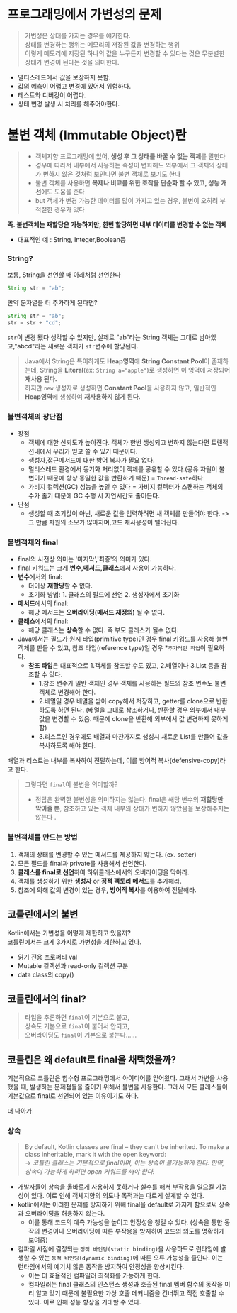 # 프로그래밍에서 가변성의 문제
> 가변성은 상태를 가지는 경우를 얘기한다.<br>
> 상태를 변경하는 행위는 메모리의 저장된 값을 변경하는 행위<br>
> 이렇게 메모리에 저장된 하나의 값을 누구든지 변경할 수 있다는 것은 무분별한 상태가 변경이 된다는 것을 의미한다.

- 멀티스레드에서 값을 보장하지 못함.
- 값의 예측이 어렵고 변경에 있어서 위험하다.
- 테스트와 디버깅이 어렵다.
- 상태 변경 발생 시 처리를 해주어야한다.
# 불변 객체 (Immutable Object)란

> - 객체지향 프로그래밍에 있어, **생성 후 그 상태를 바꿀 수 없는 객체**를 말한다
> - 경우에 따라서 내부에서 사용하는 속성이 변화해도 외부에서 그 객체의 상태가 변하지 않은 것처럼 보인다면 불변 객체로 보기도 한다
> - 불변 객체를 사용하면 **복제나 비교를 위한 조작을 단순화 할 수 있고, 성능 개선**에도 도움을 준다
> - but 객체가 변경 가능한 데이터를 많이 가지고 있는 경우, 불변이 오히려 부적절한 경우가 있다

**즉. 불변객체는 재할당은 가능하지만, 한번 할당하면 내부 데이터를 변경할 수 없는 객체**
- 대표적인 예 : String, Integer,Boolean등
### String?
보통, String을 선언할 때 아래처럼 선언한다
```java
String str = "ab";
```
만약 문자열을 더 추가하게 된다면?
```java
String str = "ab";
str = str + "cd";
```
`str`이 변경 됐다 생각할 수 있지만, 실제로 "ab"라는 String 객체는 그대로 남아있고,"abcd"라는 새로운 객체가 `str`변수에 할당된다. 
> Java에서 String은 특이하게도 **Heap영역**에 **String Constant Pool**이 존재하는데, String을 **Literal**(ex: `String a="apple"`)로 생성하면 이 영역에 저장되어 **재사용 된다.**</br>
> 하지만 `new` 생성자로 생성하면 **Constant Pool**을 사용하지 않고, 일반적인 **Heap영역**에 생성하여 **재사용하지 않게 된다.**

### 불변객체의 장단점
- 장점
  - 객체에 대한 신뢰도가 높아진다. 객체가 한번 생성되고 변하지 않는다면 트랜잭션내에서 우리가 믿고 쓸 수 있기 때문이다.
  - 생성자,접근메서드에 대한 방어 복사가 필요 없다.
  - 멀티스레드 환경에서 동기화 처리없이 객체를 공유할 수 있다.(공유 자원이 불변이기 때문에 항상 동일한 값을 반환하기 때문) = `Thread-safe`하다
  - 가비지 컬렉션(GC) 성능을 높일 수 있다 = 가비지 컬렉터가 스캔하는 객체의 수가 줄기 때문에 GC 수행 시 지연시간도 줄어든다.
- 단점
  - 생성할 때 초기값이 아닌, 새로운 값을 입력하려면 새 객체를 만들어야 한다. -> 그 만큼 자원의 소모가 많아지며,코드 재사용성이 떨어진다.

### 불변객체와 final
- final의 사전상 의미는 '마지막','최종'의 의미가 있다.
- final 키워드는 크게 **변수,메서드,클래스**에서 사용이 가능하다.
- **변수**에서의 final:
  - 더이상 **재할당**할 수 없다.
  - 초기화 방법: 1. 클래스의 필드에 선언 2. 생성자에서 초기화
- **메서드**에서의 final:
  - 해당 메서드는 **오버라이딩(메서드 재정의)** 될 수 없다. 
- **클래스**에서의 final:
  - 해당 클래스는 **상속**할 수 없다. 즉 부모 클래스가 될수 없다.
- Java에서는 필드가 원시 타입(primitive type)인 경우 final 키워드를 사용해 불변 객체를 만들 수 있고, 참조 타입(reference type)일 경우 *`추가적인 작업`이 필요하다.
  - **참조 타입**은 대표적으로 1.객체를 참조할 수도 있고, 2.배열이나 3.List 등을 참조할 수 있다.
    - 1.참조 변수가 일반 객체인 경우 객체를 사용하는 필드의 참조 변수도 불변 객체로 변경해야 한다.
    - 2.배열일 경우 배열을 받아 copy해서 저장하고, getter를 clone으로 반환하도록 하면 된다. (배열을 그대로 참조하거나, 반환할 경우 외부에서 내부 값을 변경할 수 있음. 때문에 clone을 반환해 외부에서 값 변경하지 못하게 함)
    - 3.리스트인 경우에도 배열과 마찬가지로 생성시 새로운 List를 만들어 값을 복사하도록 해야 한다.

배열과 리스트는 내부를 복사하여 전달하는데, 이를 방어적 복사(defensive-copy)라고 한다.
  
> 그렇다면 `final`이 불변을 의미할까?
>- 정답은 완벽한 불변성을 의미하지는 않는다. final은 해당 변수의 **재할당만 막아줄 뿐**, 참조하고 있는 객체 내부의 상태가 변하지 않았음을 보장해주지는 않는다 .

### 불변객체를 만드는 방법
1. 객체의 상태를 변경할 수 있는 메서드를 제공하지 않는다. (ex. setter)
2. 모든 필드를 final과 private를 사용해서 선언한다.
3. **클래스를 final로 선언**하여 하위클래스에서의 오버라이딩을 막아라.
4. 객체를 생성하기 위한 **생성자** or **정적 팩토리 메서드**를 추가해라.
5. 참조에 의해 값의 변경이 있는 경우, **방어적 복사**를 이용하여 전달해라.

## 코틀린에서의 불변
Kotlin에서는 가변성을 어떻게 제한하고 있을까?<br>
코틀린에서는 크게 3가지로 가변성을 제한하고 있다.
- 읽기 전용 프로퍼티 val
- Mutable 컬렉션과 read-only 컬렉션 구분
- data class의 copy()
## 코틀린에서의 final?
> 타입을 추론하면 `final`이 기본으로 붙고,<br>
> 상속도 기본으로 `final`이 붙어서 안되고, <br>
> 오버라이딩도 `final`이 기본으로 붙는다...... <br>
## 코틀린은 왜 default로 final을 채택했을까?
기본적으로 코틀린은 함수형 프로그래밍에서 아이디어를 얻어왔다. 그래서 가변을 사용했을 때, 발생하는 문제점들을 줄이기 위해서 불변을 사용한다. 그래서 모든 클래스들이 기본값으로 final로 선언되어 있는 이유이기도 하다.

더 나아가<br>
 ### 상속
 >By default, Kotlin classes are final – they can't be inherited. To make a class inheritable, mark it with the open keyword:<br>
-> *코틀린 클래스는 기본적으로 final이며, 이는 상속이 불가능하게 한다. 만약, 상속이 가능하게 하려면 open 키워드를 써야 한다.*

- 개발자들이 상속을 올바르게 사용하지 못하거나 실수를 해서 부작용을 일으킬 가능성이 있다. 이로 인해 객체지향의 의도나 목적과는 다르게 설계할 수 있다.
- kotlin에서는 이러한 문제를 방지하기 위해 final을 default로 가지게 함으로써 상속과 오버라이딩을 허용하지 않는다.
    - 이를 통해 코드의 예측 가능성을 높이고 안정성을 챙길 수 있다. (상속을 통한 동작의 변경이나 오버라이딩에 따른 부작용을 방지하여 코드의 의도를 명확하게 보여줌)
- 컴파일 시점에 결정되는 `정적 바인딩(static binding)`을 사용하므로 런타임에 발생할 수 있는 `동적 바인딩(dynamic binding)`에 따른 오류 가능성을 줄인다. 이는 런타임에서의 예기치 않은 동작을 방지하여 안정성을 향상시킨다.
    - 이는 더 효율적인 컴파일러 최적화를 가능하게 한다.
    - 컴파일러는 final 클래스의 인스턴스 생성과 호출된 final 멤버 함수의 동작을 미리 알고 있기 때문에 불필요한 가상 호출 메커니즘을 건너뛰고 직접 호출할 수 있다. 이로 인해 성능 향상을 기대할 수 있다.